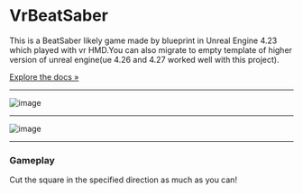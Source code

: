 # VrBeatSaber
This is a BeatSaber likely game made by blueprint in Unreal Engine 4.23 which played with vr HMD.You can also migrate to empty template of higher version of unreal engine(ue 4.26 and 4.27 worked well with this project).


[Explore the docs »](https://github.com/xiliangjianke/VrBeatSaber/wiki)
                                                                      
***




![image](https://user-images.githubusercontent.com/42806831/156479425-2ae66b74-60ad-407b-b4f5-a90449212b22.png)
***
![image](https://user-images.githubusercontent.com/42806831/156479686-90099374-a229-4c5f-8970-dc6b13bd4fcf.png)
***
### Gameplay
Cut the square in the specified direction as much as you can!



